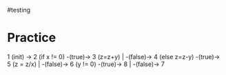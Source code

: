 #testing 

# Practice

1 (init) -> 2 (if x != 0) -(true)-> 3 (z=z+y)
			    |
			    -(false)-> 4 (else z=z-y) -(true)-> 5 (z = z/x)
							    |
							    -(false)-> 6 (y != 0) -(true)-> 8
											    |
											    -(false)-> 7